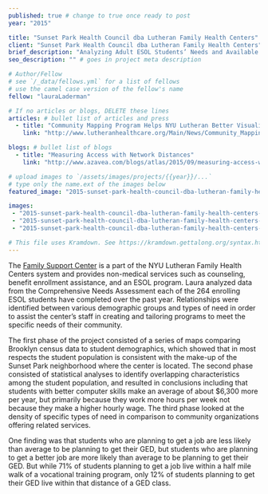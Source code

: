 ```yaml
---
published: true # change to true once ready to post
year: "2015"

title: "Sunset Park Health Council dba Lutheran Family Health Centers" # Displays on the project post page
client: "Sunset Park Health Council dba Lutheran Family Health Centers" # shows on the project card
brief_description: "Analyzing Adult ESOL Students’ Needs and Available Community Assets in Southwest Brooklyn, NY" # shows on the project card
seo_description: "" # goes in project meta description

# Author/Fellow
# see `/_data/fellows.yml` for a list of fellows
# use the camel case version of the fellow's name
fellow: "lauraLaderman"

# If no articles or blogs, DELETE these lines
articles: # bullet list of articles and press
  - title: "Community Mapping Program Helps NYU Lutheran Better Visualize Needs, NYU Lutheran Newsletter, 10/22/2015"
    link: "http://www.lutheranhealthcare.org/Main/News/Community_Mapping_Program_Helps_NYU_Lutheran_Bette_352.aspx"

blogs: # bullet list of blogs
  - title: "Measuring Access with Network Distances"
    link: "http://www.azavea.com/blogs/atlas/2015/09/measuring-access-with-network-distances/"

# upload images to `/assets/images/projects/{{year}}/...`
# type only the name.ext of the images below
featured_image: "2015-sunset-park-health-council-dba-lutheran-family-health-centers-featured.jpg"

images:
 - "2015-sunset-park-health-council-dba-lutheran-family-health-centers-01.png"
 - "2015-sunset-park-health-council-dba-lutheran-family-health-centers-02.jpg"
 - "2015-sunset-park-health-council-dba-lutheran-family-health-centers-03.jpg"

# This file uses Kramdown. See https://kramdown.gettalong.org/syntax.html for syntax
---
```

The [Family Support Center](http://www.lutheranhealthcare.org/Main/LutheranFamilyHealthCentersFamilySupportCenter.aspx) is a part of the NYU Lutheran Family Health Centers system and provides non-medical services such as counseling, benefit enrollment assistance, and an ESOL program.  Laura analyzed data from the Comprehensive Needs Assessment each of the 264 enrolling ESOL students have completed over the past year.  Relationships were identified between various demographic groups and types of need in order to assist the center’s staff in creating and tailoring programs to meet the specific needs of their community.  

The first phase of the project consisted of a series of maps comparing Brooklyn census data to student demographics, which showed that in most respects the student population is consistent with the make-up of the Sunset Park neighborhood where the center is located.  The second phase consisted of statistical analyses to identify overlapping characteristics among the student population, and resulted in conclusions including that students with better computer skills make an average of about $6,300 more per year, but primarily because they work more hours per week not because they make a higher hourly wage.  The third phase looked at the density of specific types of need in comparison to community organizations offering related services.  

One finding was that students who are planning to get a job are less likely than average to be planning to get their GED, but students who are planning to get a better job are more likely than average to be planning to get their GED. But while 71% of students planning to get a job live within a half mile walk of a vocational training program, only 12% of students planning to get their GED live within that distance of a GED class.
